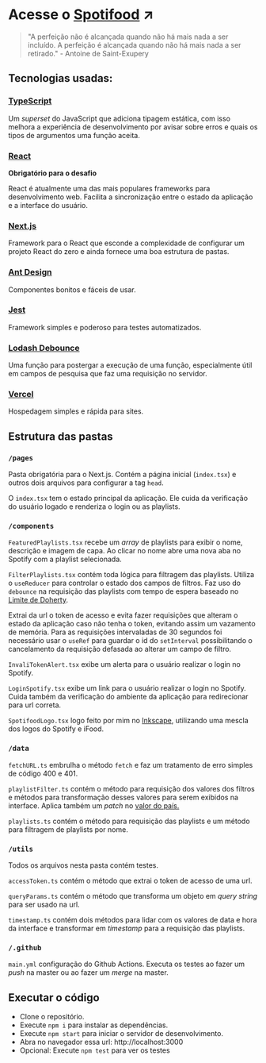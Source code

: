 # Acesse o [Spotifood](https://spotifood.douglasselias.vercel.app) ↗

> "A perfeição não é alcançada quando não há mais nada a ser incluído. A perfeição é alcançada quando não há mais nada a ser retirado." - Antoine de Saint-Exupery

## Tecnologias usadas:

### [TypeScript](https://www.typescriptlang.org)

Um _superset_ do JavaScript que adiciona tipagem estática, com isso melhora a experiência de desenvolvimento por avisar sobre erros e quais os tipos de argumentos uma função aceita.

### [React](https://reactjs.org)

**Obrigatório para o desafio**

React é atualmente uma das mais populares frameworks para desenvolvimento web. Facilita a sincronização entre o estado da aplicação e a interface do usuário.

### [Next.js](https://nextjs.org)

Framework para o React que esconde a complexidade de configurar um projeto React do zero e ainda fornece uma boa estrutura de pastas.

### [Ant Design](https://ant.design)

Componentes bonitos e fáceis de usar.

### [Jest](https://jestjs.io)

Framework simples e poderoso para testes automatizados.

### [Lodash Debounce](https://lodash.com/docs/4.17.15#debounce)

Uma função para postergar a execução de uma função, especialmente útil em campos de pesquisa que faz uma requisição no servidor.

### [Vercel](https://vercel.com)

Hospedagem simples e rápida para sites.

## Estrutura das pastas

### `/pages`

Pasta obrigatória para o Next.js. Contém a página inicial (`index.tsx`) e outros dois arquivos para configurar a tag `head`.

O `index.tsx` tem o estado principal da aplicação. Ele cuida da verificação do usuário logado e renderiza o login ou as playlists.

### `/components`

`FeaturedPlaylists.tsx` recebe um _array_ de playlists para exibir o nome, descrição e imagem de capa. Ao clicar no nome abre uma nova aba no Spotify com a playlist selecionada.

`FilterPlaylists.tsx` contém toda lógica para filtragem das playlists. Utiliza o `useReducer` para controlar o estado dos campos de filtros.
Faz uso do `debounce` na requisição das playlists com tempo de espera baseado no [Limite de Doherty](https://lawsofux.com/doherty-threshold).

Extrai da url o token de acesso e evita fazer requisições que alteram o estado da aplicação caso não tenha o token, evitando assim um vazamento de memória. Para as requisições intervaladas de 30 segundos foi necessário usar o `useRef` para guardar o id do `setInterval` possibilitando o cancelamento da requisição defasada ao alterar um campo de filtro.

`InvaliTokenAlert.tsx` exibe um alerta para o usuário realizar o login no Spotify.

`LoginSpotify.tsx` exibe um link para o usuário realizar o login no Spotify. Cuida também da verificação do ambiente da aplicação para redirecionar para url correta.

`SpotifoodLogo.tsx` logo feito por mim no [Inkscape](https://inkscape.org), utilizando uma mescla dos logos do Spotify e iFood.

### `/data`

`fetchURL.ts` embrulha o método `fetch` e faz um tratamento de erro simples de código 400 e 401.

`playlistFilter.ts` contém o método para requisição dos valores dos filtros e métodos para transformação desses valores para serem exibidos na interface. Aplica também um _patch_ no [valor do país.](https://github.com/ifood/ifood-frontend-test/issues/18)

`playlists.ts` contém o método para requisição das playlists e um método para filtragem de playlists por nome.

### `/utils`

Todos os arquivos nesta pasta contém testes.

`accessToken.ts` contém o método que extrai o token de acesso de uma url.

`queryParams.ts` contém o método que transforma um objeto em _query string_ para ser usado na url.

`timestamp.ts` contém dois métodos para lidar com os valores de data e hora da interface e transformar em _timestamp_ para a requisição das playlists.

### `/.github`

`main.yml` configuração do Github Actions. Executa os testes ao fazer um _push_ na master ou ao fazer um _merge_ na master.

## Executar o código

- Clone o repositório.
- Execute `npm i` para instalar as dependências.
- Execute `npm start` para iniciar o servidor de desenvolvimento.
- Abra no navegador essa url: http://localhost:3000
- Opcional: Execute `npm test` para ver os testes
